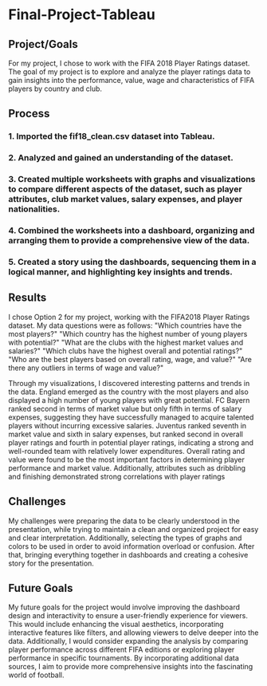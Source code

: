 # Final-Project-Tableau

## Project/Goals
For my project, I chose to work with the FIFA 2018 Player Ratings dataset. The goal of my project is to explore and analyze the player ratings data to gain insights into the performance, value, wage and characteristics of FIFA players by country and club.

## Process
### 1. Imported the fif18_clean.csv dataset into Tableau.
### 2. Analyzed and gained an understanding of the dataset.
### 3. Created multiple worksheets with graphs and visualizations to compare different aspects of the dataset, such as player attributes, club market values, salary expenses, and player nationalities.
### 4. Combined the worksheets into a dashboard, organizing and arranging them to provide a comprehensive view of the data.
### 5. Created a story using the dashboards, sequencing them in a logical manner, and highlighting key insights and trends.

## Results
I chose Option 2 for my project, working with the FIFA2018 Player Ratings dataset. My data questions were as follows: "Which countries have the most players?" "Which country has the highest number of young players with potential?" "What are the clubs with the highest market values and salaries?" "Which clubs have the highest overall and potential ratings?" "Who are the best players based on overall rating, wage, and value?" "Are there any outliers in terms of wage and value?"

Through my visualizations, I discovered interesting patterns and trends in the data. England emerged as the country with the most players and also displayed a high number of young players with great potential. FC Bayern ranked second in terms of market value but only fifth in terms of salary expenses, suggesting they have successfully managed to acquire talented players without incurring excessive salaries. Juventus ranked seventh in market value and sixth in salary expenses, but ranked second in overall player ratings and fourth in potential player ratings, indicating a strong and well-rounded team with relatively lower expenditures. Overall rating and value were found to be the most important factors in determining player performance and market value. Additionally, attributes such as dribbling and finishing demonstrated strong correlations with player ratings


## Challenges 
My challenges were preparing the data to be clearly understood in the presentation, while trying to maintain a clean and organized project for easy and clear interpretation. Additionally, selecting the types of graphs and colors to be used in order to avoid information overload or confusion. After that, bringing everything together in dashboards and creating a cohesive story for the presentation.

## Future Goals
My future goals for the project would involve improving the dashboard design and interactivity to ensure a user-friendly experience for viewers. This would include enhancing the visual aesthetics, incorporating interactive features like filters, and allowing viewers to delve deeper into the data. Additionally, I would consider expanding the analysis by comparing player performance across different FIFA editions or exploring player performance in specific tournaments. By incorporating additional data sources, I aim to provide more comprehensive insights into the fascinating world of football.
